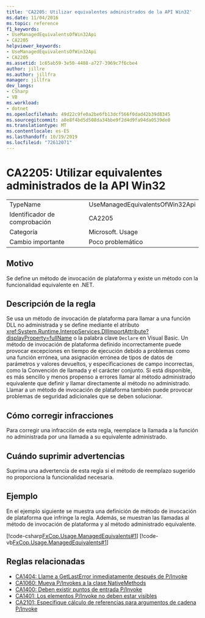 ```yaml
---
title: 'CA2205: Utilizar equivalentes administrados de la API Win32'
ms.date: 11/04/2016
ms.topic: reference
f1_keywords:
- UseManagedEquivalentsOfWin32Api
- CA2205
helpviewer_keywords:
- UseManagedEquivalentsOfWin32Api
- CA2205
ms.assetid: 1c65ab59-3e50-4488-a727-3969c7f6cbe4
author: jillre
ms.author: jillfra
manager: jillfra
dev_langs:
- CSharp
- VB
ms.workload:
- dotnet
ms.openlocfilehash: 49d22c9fe0a2be6fb13dcf566f0dad42b39d8345
ms.sourcegitcommit: a8e8f4bd5d508da34bbe9f2d4d9fa94da0539de0
ms.translationtype: MT
ms.contentlocale: es-ES
ms.lasthandoff: 10/19/2019
ms.locfileid: "72612071"
---
```

# <a name="ca2205-use-managed-equivalents-of-win32-api"></a>CA2205: Utilizar equivalentes administrados de la API Win32

|||
|-|-|
|TypeName|UseManagedEquivalentsOfWin32Api|
|Identificador de comprobación|CA2205|
|Categoría|Microsoft. Usage|
|Cambio importante|Poco problemático|

## <a name="cause"></a>Motivo

Se define un método de invocación de plataforma y existe un método con la funcionalidad equivalente en .NET.

## <a name="rule-description"></a>Descripción de la regla

Se usa un método de invocación de plataforma para llamar a una función DLL no administrada y se define mediante el atributo <xref:System.Runtime.InteropServices.DllImportAttribute?displayProperty=fullName> o la palabra clave `Declare` en Visual Basic. Un método de invocación de plataforma definido incorrectamente puede provocar excepciones en tiempo de ejecución debido a problemas como una función errónea, una asignación errónea de tipos de datos de parámetros y valores devueltos, y especificaciones de campo incorrectas, como la Convención de llamada y el carácter conjunto. Si está disponible, es más sencillo y menos propenso a errores llamar al método administrado equivalente que definir y llamar directamente al método no administrado. Llamar a un método de invocación de plataforma también puede provocar problemas de seguridad adicionales que se deben solucionar.

## <a name="how-to-fix-violations"></a>Cómo corregir infracciones

Para corregir una infracción de esta regla, reemplace la llamada a la función no administrada por una llamada a su equivalente administrado.

## <a name="when-to-suppress-warnings"></a>Cuándo suprimir advertencias

Suprima una advertencia de esta regla si el método de reemplazo sugerido no proporciona la funcionalidad necesaria.

## <a name="example"></a>Ejemplo

En el ejemplo siguiente se muestra una definición de método de invocación de plataforma que infringe la regla. Además, se muestran las llamadas al método de invocación de plataforma y al método administrado equivalente.

[!code-csharp[FxCop.Usage.ManagedEquivalents#1](../code-quality/codesnippet/CSharp/ca2205-use-managed-equivalents-of-win32-api_1.cs)]
[!code-vb[FxCop.Usage.ManagedEquivalents#1](../code-quality/codesnippet/VisualBasic/ca2205-use-managed-equivalents-of-win32-api_1.vb)]

## <a name="related-rules"></a>Reglas relacionadas

- [CA1404: Llame a GetLastError inmediatamente después de P/Invoke](../code-quality/ca1404.md)
- [CA1060: Mueva P/Invokes a la clase NativeMethods](../code-quality/ca1060.md)
- [CA1400: Deben existir puntos de entrada P/Invoke](../code-quality/ca1400.md)
- [CA1401: Los elementos P/Invoke no deben estar visibles](../code-quality/ca1401.md)
- [CA2101: Especifique cálculo de referencias para argumentos de cadena P/Invoke](../code-quality/ca2101.md)
